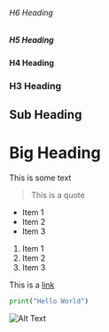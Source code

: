 
###### H6 Heading

##### H5 Heading

#### H4 Heading

### H3 Heading

## Sub Heading

# Big Heading


This is some text

> This is a quote

- Item 1
- Item 2
- Item 3

1. Item 1
2. Item 2
3. Item 3

This is a [link](https://www.google.com)

```python
print("Hello World")
```

![Alt Text](https://via.placeholder.com/150)
